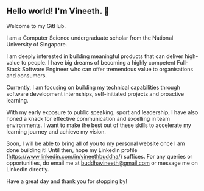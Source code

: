 ## Hello world! I'm Vineeth. 👋

Welcome to my GitHub.

I am a Computer Science undergraduate scholar from the National University of Singapore.

I am deeply interested in building meaningful products that can deliver high-value to people. I have big dreams of becoming a highly competent Full-Stack Software Engineer who can offer tremendous value to organisations and consumers.

Currently, I am focusing on building my technical capabilities through software development internships, self-initiated projects and proactive learning.

With my early exposure to public speaking, sport and leadership, I have also honed a knack for effective communication and excelling in team environments. I want to make the best out of these skills to accelerate my learning journey and achieve my vision.

Soon, I will be able to bring all of you to my personal website once I am done building it! Until then, hope my LinkedIn profile (https://www.linkedin.com/in/vineethbuddha/) suffices. For any queries or opportunities, do email me at buddhavineeth@gmail.com or message me on LinkedIn directly.

Have a great day and thank you for stopping by! 

<!--
**vineethbuddha/vineethbuddha** is a ✨ _special_ ✨ repository because its `README.md` (this file) appears on your GitHub profile.

Here are some ideas to get you started:

- 🔭 I’m currently working on ...
- 🌱 I’m currently learning ...
- 👯 I’m looking to collaborate on ...
- 🤔 I’m looking for help with ...
- 💬 Ask me about ...
- 📫 How to reach me: ...
- 😄 Pronouns: ...
- ⚡ Fun fact: ...
-->
